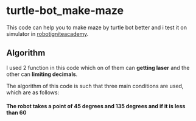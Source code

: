 # turtle-bot_make-maze
This code can help you to make maze by turtle bot better and i test it on simulator in 
[robotigniteacademy](https://www.robotigniteacademy.com/en/course/python-3-for-robotics_38_0/).
## Algorithm
I used 2 function in this code which on of them can **getting laser** and the other can **limiting decimals**.

The algorithm of this code is such that three main conditions are used, which are as follows:
#### The robot takes a point of 45 degrees and 135 degrees and if it is less than 60 

